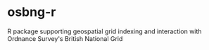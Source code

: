 # osbng-r
R package supporting geospatial grid indexing and interaction with Ordnance Survey's British National Grid
